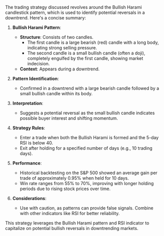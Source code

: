 The trading strategy discussed revolves around the Bullish Harami candlestick pattern, which is used to identify potential reversals in a downtrend. Here's a concise summary:

1. **Bullish Harami Pattern**:
   - **Structure**: Consists of two candles.
     - The first candle is a large bearish (red) candle with a long body, indicating strong selling pressure.
     - The second candle is a small bullish candle (often a doji), completely engulfed by the first candle, showing market indecision.
   - **Context**: Appears during a downtrend.

2. **Pattern Identification**:
   - Confirmed in a downtrend with a large bearish candle followed by a small bullish candle within its body.

3. **Interpretation**:
   - Suggests a potential reversal as the small bullish candle indicates possible buyer interest and shifting momentum.

4. **Strategy Rules**:
   - Enter a trade when both the Bullish Harami is formed and the 5-day RSI is below 40.
   - Exit after holding for a specified number of days (e.g., 10 trading days).

5. **Performance**:
   - Historical backtesting on the S&P 500 showed an average gain per trade of approximately 0.95% when held for 10 days.
   - Win rate ranges from 55% to 70%, improving with longer holding periods due to rising stock prices over time.

6. **Considerations**:
   - Use with caution, as patterns can provide false signals. Combine with other indicators like RSI for better reliability.

This strategy leverages the Bullish Harami pattern and RSI indicator to capitalize on potential bullish reversals in downtrending markets.
